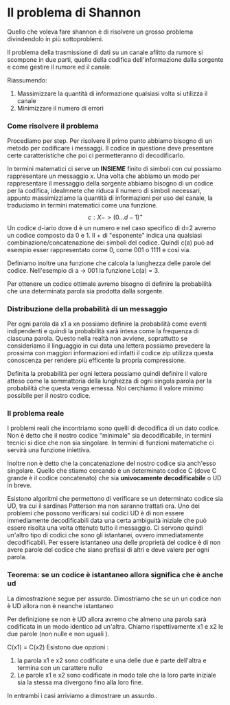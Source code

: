# Il problema di Shannon
Quello che voleva fare shannon è di risolvere un grosso problema divindendolo in più sottoproblemi.

Il problema della trasmissione di dati su un canale aflitto da rumore si scompone in due parti, quello della codifica dell'informazione dalla sorgente e come gestire il rumore ed il canale.

Riassumendo: 
1) Massimizzare la quantità di informazione qualsiasi volta si utilizza il canale
2) Minimizzare il numero di errori

### Come risolvere il problema
Procediamo per step.
Per risolvere il primo punto abbiamo bisogno di un metodo per codificare i messaggi. Il codice in questione deve presentare certe caratteristiche che poi ci permetteranno di decodificarlo.

In termini matematici  ci serve un **INSIEME** finito di simboli con cui possiamo rappresentare un messaggio *x*. Una volta che abbiamo un modo per rappresentare il messaggio della sorgente abbiamo bisogno di un codice per la codifica, idealmnete che riduca il numero di simboli necessari, appunto massimizziamo la quantità di informazioni per uso del canale, la traduciamo in termini matematici come una funzione.
$$ c: X ->  (0... d-1 )^+$$
Un codice d-iario dove d è un numero e nel caso specifico di d=2 avremo un codice composto da 0 e 1. Il + di "esponente" indica una qualsiasi combinazione/concatenazione dei simboli del codice. Quindi c(a) può ad esempio esser rappresentato come 0, come 001 o 1111 e così via.

Definiamo inoltre una funzione che calcola la lunghezza delle parole del codice.
Nell'esempio di a -> 001 la funzione Lc(a) = 3.

Per ottenere un codice ottimale avremo bisogno di definire la probabilità che una determinata parola sia prodotta dalla sorgente.

### Distribuzione della probabilità di un messaggio
Per ogni parola da x1 a xn possiamo definire la probabilità come eventi indipendenti  e quindi la probabilità sarà intesa come la frequenza di ciascuna parola.
Questo nella realtà non avviene, soprattutto se consideriamo il linguaggio in cui data una lettera possiamo prevedere la prossima con maggiori informazioni ed infatti il codice zip utilizza questa conoscenza per rendere più efficente la propria compressione.

Definita la probabilità per ogni lettera possiamo quindi definire il valore atteso come la sommattoria della lunghezza di ogni singola parola per la probabilità che questa venga emessa. Noi cerchiamo il valore minimo possibile per il nostro codice.

### Il problema reale
I problemi reali che incontriamo sono quelli di decodifica di un dato codice. Non è detto che il nostro codice "minimale" sia decodificabile, in termini tecnici si dice che non sia singolare. In termini di funzioni matematiche ci servirà una funzione iniettiva.

Inoltre non è detto che la concatenazione del nostro codice sia anch'esso singolare.
Quello che stiamo cercando è un determinato codice C (dove C grande è il codice concatenato) che sia **univocamente decodificabile** o UD in breve.

Esistono algoritmi che permettono di verificare se un determinato codice sia UD, tra cui il sardinas Patterson ma non saranno trattati ora.
Uno dei problemi che possono verificarsi sui codici UD è di non essere immediamente decodificabili data una certa ambiguità iniziale che può essere risolta una volta ottenuto tutto il messaggio.
Ci servono quindi un'altro tipo di codici che sono gli istantanei, ovvero immediatamente decodificabili.
Per essere istantaneo una delle proprietà del codice è di non avere parole del codice che siano prefissi di altri e deve valere per ogni parola.

### Teorema: se un codice è istantaneo allora significa che è anche ud
La dimostrazione segue per assurdo.
Dimostriamo che se un un codice non è UD allora non è neanche istantaneo

Per definizione se non è UD allora avremo che almeno una parola sarà  codificata in un modo identico ad un'altra. Chiamo rispettivamente x1 e x2 le due parole (non nulle e non uguali ).

C(x1) = C(x2)
Esistono due opzioni :
1) la parola x1 e x2 sono codificate e una delle due è parte dell'altra e termina con un carattere nullo
2) Le parole x1 e x2 sono codificate in modo tale che la loro parte iniziale sia la stessa ma divergono fino alla loro fine.

In entrambi i casi arriviamo a dimostrare un assurdo..